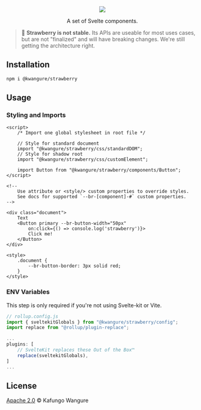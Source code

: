 <div align="center">
    <img src="./assets/strawberry_logo.png" style="max-height: 150px">
</div>

<p align="center">
    A set of Svelte components.<br/>
</p>

> 🍓 **Strawberry is not stable.** Its APIs are useable for most uses cases, but are not "finalized" and will have breaking changes. We're still getting the architecture right.

## Installation
```bash
npm i @kwangure/strawberry
```

## Usage
### Styling and Imports
```svelte
<script>
    /* Import one global stylesheet in root file */

    // Style for standard document
    import "@kwangure/strawberry/css/standardDOM";
    // Style for shadow root
    import "@kwangure/strawberry/css/customElement";

    import Button from "@kwangure/strawberry/components/Button";
</script>

<!--
    Use attribute or <style/> custom properties to override styles.
    See docs for supported `--br-[component]-#` custom properties.
-->

<div class="document">
    Text
    <Button primary --br-button-width="50px"
        on:click={() => console.log('strawberry')}>
        Click me!
    </Button>
</div>

<style>
    .document {
        --br-button-border: 3px solid red;
    }
</style>

```
### ENV Variables
This step is only required if you're not using Svelte-kit or Vite.
```javascript
// rollup.config.js
import { sveltekitGlobals } from "@kwangure/strawberry/config";
import replace from "@rollup/plugin-replace";

...
plugins: [
    // SvelteKit replaces these Out of the Box™
    replace(sveltekitGlobals),
]
...
```

## License
[Apache 2.0](./LICENSE) © Kafungo Wangure